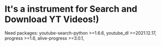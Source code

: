 # It's a instrument for Search and Download YT Videos!)

Need packages:
youtube-search-python >=1.6.6, 
youtube_dl >=2021.12.17, 
progress >=1.6, 
alive-progress >=3.0.1, 
